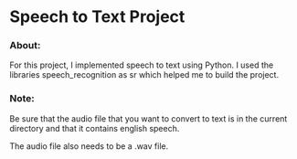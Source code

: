 # Speech to Text Project
### About: 

For this project, I implemented speech to text using Python. I used the libraries speech_recognition as sr which helped me to build the project.

### Note:

Be sure that the audio file that you want to convert to text is in the current directory and that it contains english speech.

The audio file also needs to be a .wav file.  
